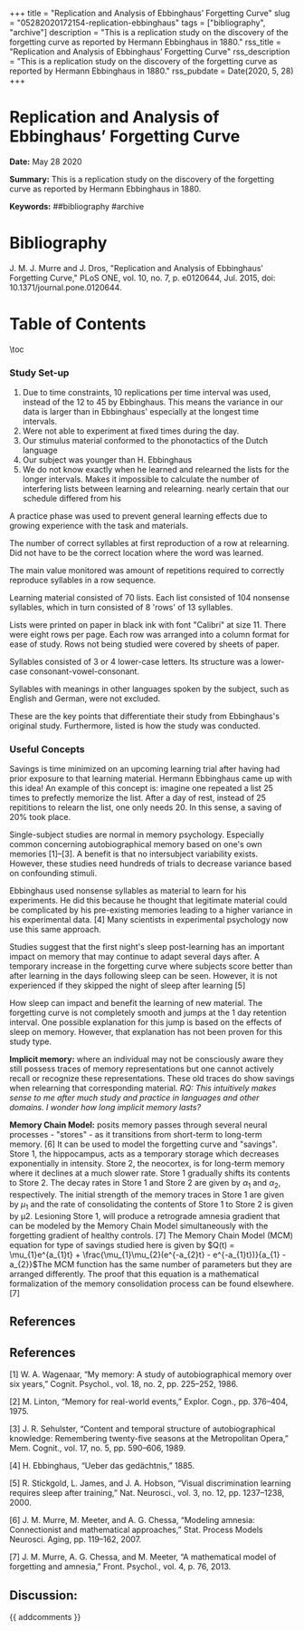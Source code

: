 +++
title = "Replication and Analysis of Ebbinghaus’ Forgetting Curve"
slug = "05282020172154-replication-ebbinghaus"
tags = ["bibliography", "archive"]
description = "This is a replication study on the discovery of the forgetting curve as reported by Hermann Ebbinghaus in 1880."
rss_title = "Replication and Analysis of Ebbinghaus’ Forgetting Curve"
rss_description = "This is a replication study on the discovery of the forgetting curve as reported by Hermann Ebbinghaus in 1880."
rss_pubdate = Date(2020, 5, 28)
+++



Replication and Analysis of Ebbinghaus’ Forgetting Curve
=========

**Date:** May 28 2020

**Summary:** This is a replication study on the discovery of the forgetting curve as reported by Hermann Ebbinghaus in 1880.

**Keywords:** ##bibliography #archive

Bibliography
==========

J. M. J. Murre and J. Dros, "Replication and Analysis of Ebbinghaus’ Forgetting Curve," PLoS ONE, vol. 10, no. 7, p. e0120644, Jul. 2015, doi: 10.1371/journal.pone.0120644.

Table of Contents
=========

\toc

### Study Set-up

1. Due to time constraints, 10 replications per time interval was used, instead of the 12 to 45 by Ebbinghaus. This means the variance in our data is larger than in Ebbinghaus' especially at the longest time intervals.
2. Were not able to experiment at fixed times during the day.
3. Our stimulus material conformed to the phonotactics of the Dutch language
4. Our subject was younger than H. Ebbinghaus
5. We do not know exactly when he learned and relearned the lists for the longer intervals. Makes it impossible to calculate the number of interfering lists between learning and relearning. nearly certain that our schedule differed from his

A practice phase was used to prevent general learning effects due to growing experience with the task and materials.

The number of correct syllables at first reproduction of a row at relearning. Did not have to be the correct location where the word was learned.

The main value monitored was amount of repetitions required to correctly reproduce syllables in a row sequence.

Learning material consisted of 70 lists. Each list consisted of 104 nonsense syllables, which in turn consisted of 8 'rows' of 13 syllables.

Lists were printed on paper in black ink with font "Calibri" at size 11. There were eight rows per page. Each row was arranged into a column format for ease of study. Rows not being studied were covered by sheets of paper.

Syllables consisted of 3 or 4 lower-case letters. Its structure was a lower-case consonant-vowel-consonant.

Syllables with meanings in other languages spoken by the subject, such as English and German, were not excluded.

These are the key points that differentiate their study from Ebbinghaus's original study. Furthermore, listed is how the study was conducted. 

### Useful Concepts

Savings is time minimized on an upcoming learning trial after having had prior exposure to that learning material. Hermann Ebbinghaus came up with this idea! An example of this concept is: imagine one repeated a list 25 times to prefectly memorize the list. After a day of rest, instead of 25 repititions to relearn the list, one only needs 20. In this sense, a saving of 20% took place.

Single-subject studies are normal in memory psychology. Especially common concerning autobiographical memory based on one's own memories [1]–[3]. A benefit is that no intersubject variability exists. However, these studies need hundreds of trials to decrease variance based on confounding stimuli.

Ebbinghaus used nonsense syllables as material to learn for his experiments. He did this because he thought that legitimate material could be complicated by his pre-existing memories leading to a higher variance in his experimental data. [4]  Many scientists in experimental psychology now use this same approach.

Studies suggest that the first night's sleep post-learning has an important impact on memory that may continue to adapt several days after. A temporary increase in the forgetting curve where subjects score better than after learning in the days following sleep can be seen. However, it is not experienced if they skipped the night of sleep after learning [5]

How sleep can impact and benefit the learning of new material. The forgetting curve is not completely smooth and jumps at the 1 day retention interval. One possible explanation for this jump is based on the effects of sleep on memory. However, that explanation has not been proven for this study type.

**Implicit memory:** where an individual may not be consciously aware they still possess traces of memory representations but one cannot actively recall or recognize these representations. These old traces do show savings when relearning that corresponding material. *RQ: This intuitively makes sense to me after much study and practice in languages and other domains. I wonder how long implicit memory lasts?*

**Memory Chain Model:** posits memory passes through several neural processes - "stores" - as it transitions from short-term to long-term memory. [6] It can be used to model the forgetting curve and "savings". Store 1, the hippocampus, acts as a temporary storage which decreases exponentially in intensity. Store 2, the neocortex, is for long-term memory where it declines at a much slower rate. Store 1 gradually shifts its contents to Store 2. The decay rates in Store 1 and Store 2 are given by $\alpha_{1}$ and $\alpha_{2}$, respectively. The initial strength of the memory traces in Store 1 are given by $\mu_{1}$ and the rate of consolidating the contents of Store 1 to Store 2 is given by μ2. Lesioning Store 1, will produce a retrograde amnesia gradient that can be modeled by the Memory Chain Model simultaneously with the forgetting gradient of healthy controls. [7] The Memory Chain Model (MCM) equation for type of savings studied here is given by $Q(t) = \mu_{1}e^{a_{1}t} + \frac{\mu_{1}\mu_{2}(e^{-a_{2}t} - e^{-a_{1}t})}{a_{1} -a_{2}}$The MCM function has the same number of parameters but they are arranged differently. The proof that this equation is a mathematical formalization of the memory consolidation process can be found elsewhere. [7]

## References

## References

[1] W. A. Wagenaar, “My memory: A study of autobiographical memory over six years,” Cognit. Psychol., vol. 18, no. 2, pp. 225–252, 1986.

[2] M. Linton, “Memory for real-world events,” Explor. Cogn., pp. 376–404, 1975.

[3] J. R. Sehulster, “Content and temporal structure of autobiographical knowledge: Remembering twenty-five seasons at the Metropolitan Opera,” Mem. Cognit., vol. 17, no. 5, pp. 590–606, 1989.

[4] H. Ebbinghaus, “Ueber das gedächtnis,” 1885.

[5] R. Stickgold, L. James, and J. A. Hobson, “Visual discrimination learning requires sleep after training,” Nat. Neurosci., vol. 3, no. 12, pp. 1237–1238, 2000.

[6] J. M. Murre, M. Meeter, and A. G. Chessa, “Modeling amnesia: Connectionist and mathematical approaches,” Stat. Process Models Neurosci. Aging, pp. 119–162, 2007.

[7] J. M. Murre, A. G. Chessa, and M. Meeter, “A mathematical model of forgetting and amnesia,” Front. Psychol., vol. 4, p. 76, 2013.
## Discussion: 

{{ addcomments }}
